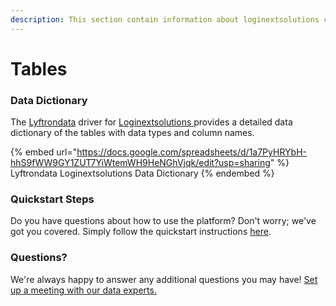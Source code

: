 ```yaml
---
description: This section contain information about loginextsolutions connector tables information
---
```


# Tables

### Data Dictionary

The [Lyftrondata](https://www.lyftrondata.com/) driver for [Loginextsolutions](https://www.lyftrondata.com/integration/loginextsolutions/)[ ](https://www.lyftrondata.com/integration/loginextsolutions/)provides a detailed data dictionary of the tables with data types and column names.

{% embed url="https://docs.google.com/spreadsheets/d/1a7PyHRYbH-hhS9fWW9GY1ZUT7YiWtemWH9HeNGhVjqk/edit?usp=sharing" %}
Lyftrondata Loginextsolutions Data Dictionary
{% endembed %}

### Quickstart Steps

Do you have questions about how to use the platform? Don't worry; we've got you covered. Simply follow the quickstart instructions [here](../../../../quickstart-steps.md).

### Questions? <a href="#questions" id="questions"></a>

We're always happy to answer any additional questions you may have! [Set up a meeting with our data experts.](https://www.lyftrondata.com/book-a-meeting/)

